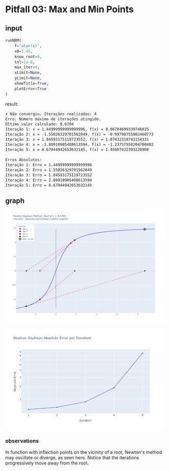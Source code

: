 # Pitfall 03: Max and Min Points

## input

```python
runNRM(
    f="atan(x)",
    x0=1.45,
    know_root=0,
    tol=1e-6,
    max_iter=4,
    xLimit=None,
    yLimit=None,
    showTitle=True,
    plotError=True
)
```

result:

```plaintext
✗ Não convergiu. Iterações realizadas: 4
Erro: Número máximo de iterações atingido.
Último valor calculado: 8.6784
Iteração 1: x = 1.44999999999999996, f(x) = 0.96704699339746025
Iteração 2: x = -1.55026329701562049, f(x) = -0.99790755802460773
Iteração 3: x = 1.84593175119723552, f(x) = 1.07432318743154331
Iteração 4: x = -2.88910905408613594, f(x) = -1.23757558204700402
Iteração 5: x = 8.67844942653632145, f(x) = 1.45607432393228908

Erros Absolutos:
Iteração 1: Erro = 1.44999999999999996
Iteração 2: Erro = 1.55026329701562049
Iteração 3: Erro = 1.84593175119723552
Iteração 4: Erro = 2.88910905408613594
Iteração 5: Erro = 8.67844942653632145
```

## graph

![Gráfico do resultado para f(x) = arctg(x)](arctg.png)

![Gráfico de Erros](err_arctg.png)
### observations

In function with inflection points on the vicinity of a root, Newton's method may oscillate or diverge, as seen here. Notice that the iterations progressively move away from the root.
